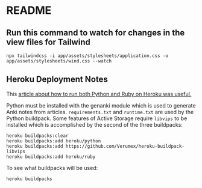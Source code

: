 # README

## Run this command to watch for changes in the view files for Tailwind

`npx tailwindcss -i app/assets/stylesheets/application.css -o app/assets/stylesheets/wind.css --watch`

## Heroku Deployment Notes

This [article about how to run both Python and Ruby on Heroku was useful.](https://www.codementor.io/@inanc/how-to-run-python-and-ruby-on-heroku-with-multiple-buildpacks-kgy6g3b1e)

Python must be installed with the genanki module which is used to generate Anki notes from articles. `requirements.txt` and `runtime.txt` are used by the Python buildpack.
Some features of Active Storage require `libvips` to be installed which is accomplished by the second of the three buildpacks:

```
heroku buildpacks:clear
heroku buildpacks:add heroku/python
heroku buildpacks:add https://github.com/Verumex/heroku-buildpack-libvips
heroku buildpacks:add heroku/ruby
```

To see what buildpacks will be used:
```
heroku buildpacks
```